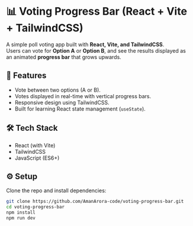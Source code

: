 # 📊 Voting Progress Bar (React + Vite + TailwindCSS)

A simple poll voting app built with **React, Vite, and TailwindCSS**.  
Users can vote for **Option A** or **Option B**, and see the results displayed as an animated **progress bar** that grows upwards.

## 🚀 Features
- Vote between two options (A or B).
- Votes displayed in real-time with vertical progress bars.
- Responsive design using TailwindCSS.
- Built for learning React state management (`useState`).


## 🛠️ Tech Stack
- React (with Vite)
- TailwindCSS
- JavaScript (ES6+)

## ⚙️ Setup
Clone the repo and install dependencies:
```bash
git clone https://github.com/AmanArora-code/voting-progress-bar.git
cd voting-progress-bar
npm install
npm run dev
